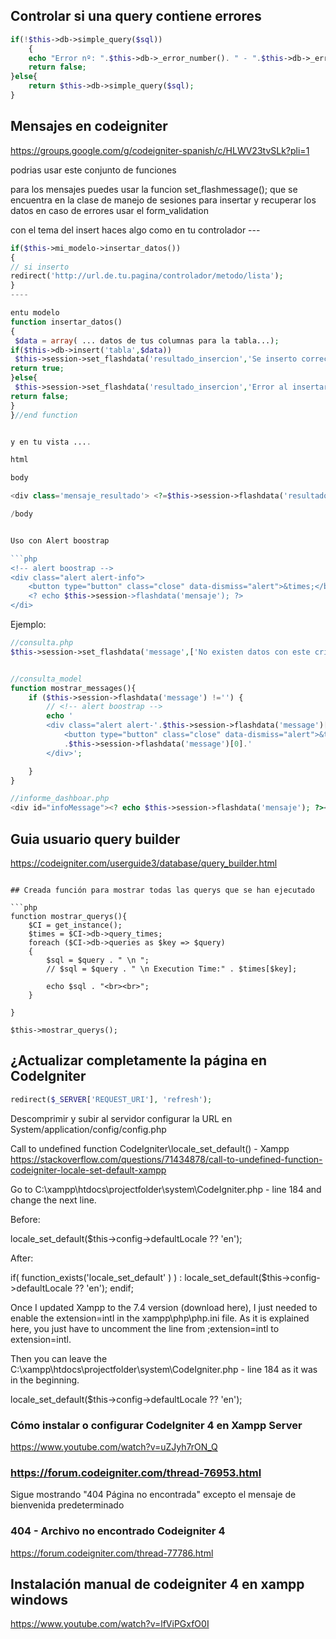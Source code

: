 ## Controlar si una query contiene errores
```php
if(!$this->db->simple_query($sql))
	{
	echo "Error nº: ".$this->db->_error_number(). " - ".$this->db->_error_message(); 
	return false;
}else{
	return $this->db->simple_query($sql);
}
```


## Mensajes en codeigniter
https://groups.google.com/g/codeigniter-spanish/c/HLWV23tvSLk?pli=1

podrias usar este conjunto de funciones

para los mensajes puedes usar la funcion set_flashmessage(); que se encuentra en la clase de manejo de sesiones
para insertar y recuperar los datos en caso de errores usar el form_validation

con el tema del insert haces algo como
en tu controlador ---

```php
if($this->mi_modelo->insertar_datos())
{
// si inserto
redirect('http://url.de.tu.pagina/controlador/metodo/lista');
}
----

entu modelo
function insertar_datos()
{
 $data = array( ... datos de tus columnas para la tabla...);
if($this->db->insert('tabla',$data))
 $this->session->set_flashdata('resultado_insercion','Se inserto correctamente el registro');
return true;
}else{
 $this->session->set_flashdata('resultado_insercion','Error al insertar el registro');
return false;
}
}//end function


y en tu vista ....

html

body

<div class='mensaje_resultado'> <?=$this->session->flashdata('resultado_insercion'); ?> </div>

/body


Uso con Alert boostrap

```php
<!-- alert boostrap -->
<div class="alert alert-info">
	<button type="button" class="close" data-dismiss="alert">&times;</button>
	<? echo $this->session->flashdata('mensaje'); ?>
</di>

```

Ejemplo: 
```php
//consulta.php
$this->session->set_flashdata('message',['No existen datos con este criterio', 'danger']);


//consulta_model
function mostrar_messages(){
	if ($this->session->flashdata('message') !='') { 
		// <!-- alert boostrap -->	
		echo '
		<div class="alert alert-'.$this->session->flashdata('message')[1].'">
			<button type="button" class="close" data-dismiss="alert">&times;</button>'
			.$this->session->flashdata('message')[0].'
		</div>';

	}
}

//informe_dashboar.php
<div id="infoMessage"><? echo $this->session->flashdata('mensaje'); ?></div>

```
## Guia usuario query builder
https://codeigniter.com/userguide3/database/query_builder.html

```

## Creada función para mostrar todas las querys que se han ejecutado

```php
function mostrar_querys(){
	$CI = get_instance();
	$times = $CI->db->query_times;
	foreach ($CI->db->queries as $key => $query) 
	{ 
		$sql = $query . " \n "; 
		// $sql = $query . " \n Execution Time:" . $times[$key]; 

		echo $sql . "<br><br>";    
	}

}
    
$this->mostrar_querys();
```
    
    

## ¿Actualizar completamente la página en CodeIgniter
```php
redirect($_SERVER['REQUEST_URI'], 'refresh');
```

Descomprimir y subir al servidor
configurar la URL en System/application/config/config.php


Call to undefined function CodeIgniter\locale_set_default() - Xampp
https://stackoverflow.com/questions/71434878/call-to-undefined-function-codeigniter-locale-set-default-xampp

Go to C:\xampp\htdocs\projectfolder\system\CodeIgniter.php - line 184 and change the next line.

Before:

locale_set_default($this->config->defaultLocale ?? 'en');

After:

if( function_exists('locale_set_default' ) ) :
    locale_set_default($this->config->defaultLocale ?? 'en');
    endif;

Once I updated Xampp to the 7.4 version (download here), I just needed to enable the extension=intl in the xampp\php\php.ini file. As it is explained here, you just have to uncomment the line from ;extension=intl to extension=intl.

Then you can leave the C:\xampp\htdocs\projectfolder\system\CodeIgniter.php - line 184 as it was in the beginning.

locale_set_default($this->config->defaultLocale ?? 'en');

### Cómo instalar o configurar CodeIgniter 4 en Xampp Server
https://www.youtube.com/watch?v=uZJyh7rON_Q


### https://forum.codeigniter.com/thread-76953.html 
 Sigue mostrando "404 Página no encontrada" excepto el mensaje de bienvenida predeterminado 
 
 ###  404 - Archivo no encontrado Codeigniter 4 
 https://forum.codeigniter.com/thread-77786.html
 
 ## Instalación manual de codeigniter 4 en xampp windows
  https://www.youtube.com/watch?v=lfViPGxfO0I

 
